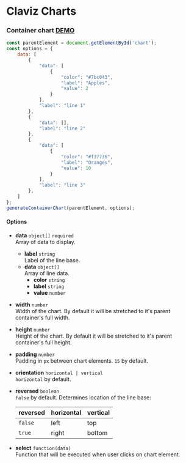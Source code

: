 # Claviz Charts

### Container chart [DEMO](https://claviz-charts.netlify.com/)

```javascript
const parentElement = document.getElementById('chart');
const options = {
    data: [
        {
            "data": [
                {
                    "color": "#7bc043",
                    "label": "Apples",
                    "value": 2
                }
            ],
            "label": "line 1"
        },
        {
            "data": [],
            "label": "line 2"
        },
        {
            "data": [
                {
                    "color": "#f37736",
                    "label": "Oranges",
                    "value": 10
                }
            ],
            "label": "line 3"
        },
    ]
};
generateContainerChart(parentElement, options);
```

#### Options
* **data** `object[]` `required`\
Array of data to display.
  * **label** `string`\
    Label of the line base.
  * **data** `object[]`\
    Array of line data.
    * **color** `string`
    * **label** `string`
    * **value** `number`

* **width** `number`\
Width of the chart. By default it will be stretched to it's parent container's full width.

* **height** `number`\
Height of the chart. By default it will be stretched to it's parent container's full height.

* **padding** `number`\
Padding in `px` between chart elements. `15` by default.
    
* **orientation** `horizontal | vertical`\
`horizontal` by default.

* **reversed** `boolean`\
`false` by default. Determines location of the line base:
    
    | reversed | horizontal | vertical |
    | -------- | ---------- | -------- |
    | `false`  | left       | top      |
    | `true`   | right      | bottom   |

* **select** `function(data)`\
Function that will be executed when user clicks on chart element.
